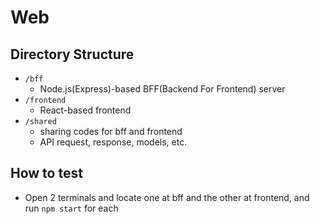 # Web

## Directory Structure
* `/bff`
  * Node.js(Express)-based BFF(Backend For Frontend) server
* `/frontend`
  * React-based frontend
* `/shared`
  * sharing codes for bff and frontend
  * API request, response, models, etc.

## How to test
* Open 2 terminals and locate one at bff and the other at frontend, and run `npm start` for each
